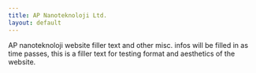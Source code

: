```yaml
---
title: AP Nanoteknoloji Ltd.
layout: default
---
```


AP nanoteknoloji website filler text and other misc. infos will be filled in as time passes, this is a filler text for testing format and aesthetics of the website.
